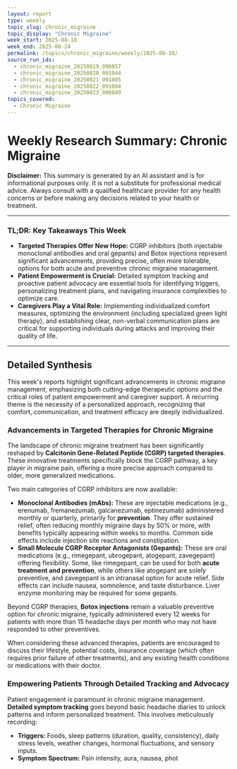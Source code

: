```yaml
---
layout: report
type: weekly
topic_slug: chronic_migraine
topic_display: "Chronic Migraine"
week_start: 2025-08-18
week_end: 2025-08-24
permalink: /topics/chronic_migraine/weekly/2025-08-18/
source_run_ids:
  - chronic_migraine_20250819_090857
  - chronic_migraine_20250820_091044
  - chronic_migraine_20250821_091005
  - chronic_migraine_20250822_091004
  - chronic_migraine_20250823_090849
topics_covered:
  - Chronic Migraine
---
```


# Weekly Research Summary: Chronic Migraine

**Disclaimer:** This summary is generated by an AI assistant and is for informational purposes only. It is not a substitute for professional medical advice. Always consult with a qualified healthcare provider for any health concerns or before making any decisions related to your health or treatment.

---

### **TL;DR: Key Takeaways This Week**

-   **Targeted Therapies Offer New Hope:** CGRP inhibitors (both injectable monoclonal antibodies and oral gepants) and Botox injections represent significant advancements, providing precise, often more tolerable, options for both acute and preventive chronic migraine management.
-   **Patient Empowerment is Crucial:** Detailed symptom tracking and proactive patient advocacy are essential tools for identifying triggers, personalizing treatment plans, and navigating insurance complexities to optimize care.
-   **Caregivers Play a Vital Role:** Implementing individualized comfort measures, optimizing the environment (including specialized green light therapy), and establishing clear, non-verbal communication plans are critical for supporting individuals during attacks and improving their quality of life.

---

## Detailed Synthesis

This week's reports highlight significant advancements in chronic migraine management, emphasizing both cutting-edge therapeutic options and the critical roles of patient empowerment and caregiver support. A recurring theme is the necessity of a personalized approach, recognizing that comfort, communication, and treatment efficacy are deeply individualized.

### Advancements in Targeted Therapies for Chronic Migraine

The landscape of chronic migraine treatment has been significantly reshaped by **Calcitonin Gene-Related Peptide (CGRP) targeted therapies**. These innovative treatments specifically block the CGRP pathway, a key player in migraine pain, offering a more precise approach compared to older, more generalized medications.

Two main categories of CGRP inhibitors are now available:
*   **Monoclonal Antibodies (mAbs):** These are injectable medications (e.g., erenumab, fremanezumab, galcanezumab, eptinezumab) administered monthly or quarterly, primarily for **prevention**. They offer sustained relief, often reducing monthly migraine days by 50% or more, with benefits typically appearing within weeks to months. Common side effects include injection site reactions and constipation.
*   **Small Molecule CGRP Receptor Antagonists (Gepants):** These are oral medications (e.g., rimegepant, ubrogepant, atogepant, zavegepant) offering flexibility. Some, like rimegepant, can be used for both **acute treatment and prevention**, while others like atogepant are solely preventive, and zavegepant is an intranasal option for acute relief. Side effects can include nausea, somnolence, and taste disturbance. Liver enzyme monitoring may be required for some gepants.

Beyond CGRP therapies, **Botox injections** remain a valuable preventive option for chronic migraine, typically administered every 12 weeks for patients with more than 15 headache days per month who may not have responded to other preventives.

When considering these advanced therapies, patients are encouraged to discuss their lifestyle, potential costs, insurance coverage (which often requires prior failure of other treatments), and any existing health conditions or medications with their doctor.

### Empowering Patients Through Detailed Tracking and Advocacy

Patient engagement is paramount in chronic migraine management. **Detailed symptom tracking** goes beyond basic headache diaries to unlock patterns and inform personalized treatment. This involves meticulously recording:
*   **Triggers:** Foods, sleep patterns (duration, quality, consistency), daily stress levels, weather changes, hormonal fluctuations, and sensory inputs.
*   **Symptom Spectrum:** Pain intensity, aura, nausea, phot
